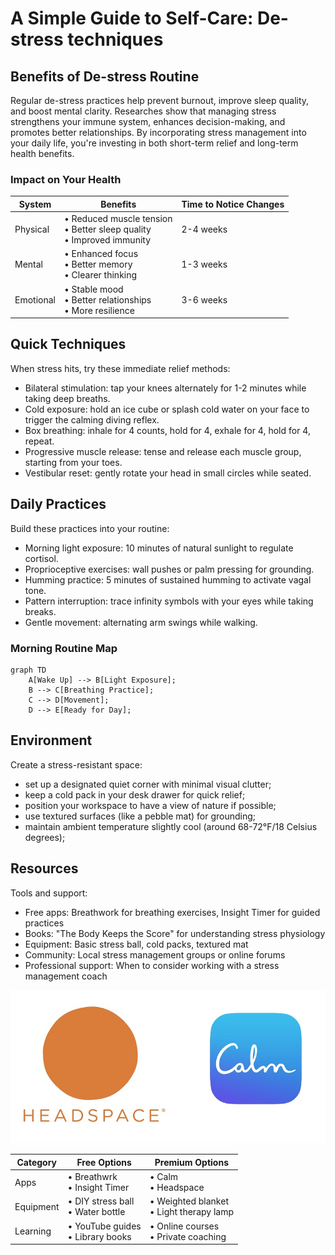 # A Simple Guide to Self-Care: De-stress techniques

## Benefits of De-stress Routine

Regular de-stress practices help prevent burnout, improve sleep quality, and boost mental clarity. Researches show that managing stress strengthens your immune system, enhances decision-making, and promotes better relationships. By incorporating stress management into your daily life, you're investing in both short-term relief and long-term health benefits.

### Impact on Your Health
| System | Benefits | Time to Notice Changes |
|--------|----------|----------------------|
| Physical | • Reduced muscle tension<br>• Better sleep quality<br>• Improved immunity | 2-4 weeks |
| Mental | • Enhanced focus<br>• Better memory<br>• Clearer thinking | 1-3 weeks |
| Emotional | • Stable mood<br>• Better relationships<br>• More resilience | 3-6 weeks |

## Quick Techniques

When stress hits, try these immediate relief methods:
- Bilateral stimulation: tap your knees alternately for 1-2 minutes while taking deep breaths.
- Cold exposure: hold an ice cube or splash cold water on your face to trigger the calming diving reflex.
- Box breathing: inhale for 4 counts, hold for 4, exhale for 4, hold for 4, repeat.
- Progressive muscle release: tense and release each muscle group, starting from your toes.
- Vestibular reset: gently rotate your head in small circles while seated.

## Daily Practices

Build these practices into your routine:
- Morning light exposure: 10 minutes of natural sunlight to regulate cortisol.
- Proprioceptive exercises: wall pushes or palm pressing for grounding.
- Humming practice: 5 minutes of sustained humming to activate vagal tone.
- Pattern interruption: trace infinity symbols with your eyes while taking breaks.
- Gentle movement: alternating arm swings while walking.

### Morning Routine Map

```mermaid
graph TD
    A[Wake Up] --> B[Light Exposure];
    B --> C[Breathing Practice];
    C --> D[Movement];
    D --> E[Ready for Day];
```

## Environment

Create a stress-resistant space:
- set up a designated quiet corner with minimal visual clutter;
- keep a cold pack in your desk drawer for quick relief;
- position your workspace to have a view of nature if possible;
- use textured surfaces (like a pebble mat) for grounding;
- maintain ambient temperature slightly cool (around 68-72°F/18  Celsius degrees);

## Resources

Tools and support:
- Free apps: Breathwork for breathing exercises, Insight Timer for guided practices
- Books: "The Body Keeps the Score" for understanding stress physiology
- Equipment: Basic stress ball, cold packs, textured mat
- Community: Local stress management groups or online forums
- Professional support: When to consider working with a stress management coach

![Calm and Headspace logos](/Images/headspace-calm-logos.jpg "Calm and Headspace logos")

| Category | Free Options | Premium Options |
|--------|----------|----------------------|
| Apps | • Breathwrk<br>• Insight Timer | • Calm<br>• Headspace |
| Equipment | • DIY stress ball<br>• Water bottle | • Weighted blanket<br>• Light therapy lamp |
| Learning | • YouTube guides<br>• Library books | • Online courses<br>• Private coaching |

